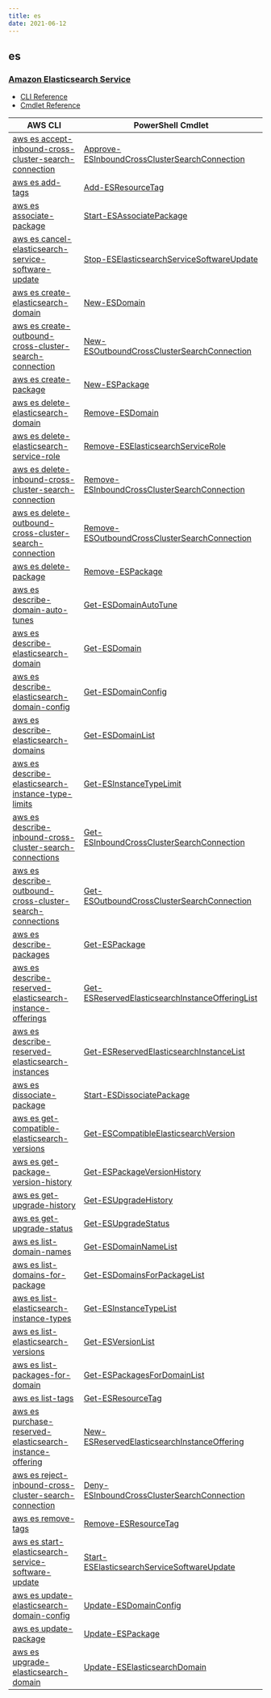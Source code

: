```yaml
---
title: es
date: 2021-06-12
---
```


## es

### [Amazon Elasticsearch Service](https://aws.amazon.com/elasticsearch-service/)

* [CLI Reference](https://docs.aws.amazon.com/cli/latest/reference/es/index.html)
* [Cmdlet Reference](https://docs.aws.amazon.com/powershell/latest/reference/items/Amazon_Elasticsearch_cmdlets.html)

|AWS CLI|PowerShell Cmdlet|
|----|----|
|[aws es accept-inbound-cross-cluster-search-connection](https://docs.aws.amazon.com/cli/latest/reference/es/accept-inbound-cross-cluster-search-connection.html)|[Approve-ESInboundCrossClusterSearchConnection](https://docs.aws.amazon.com/powershell/latest/reference/items/Approve-ESInboundCrossClusterSearchConnection.html)|
|[aws es add-tags](https://docs.aws.amazon.com/cli/latest/reference/es/add-tags.html)|[Add-ESResourceTag](https://docs.aws.amazon.com/powershell/latest/reference/items/Add-ESResourceTag.html)|
|[aws es associate-package](https://docs.aws.amazon.com/cli/latest/reference/es/associate-package.html)|[Start-ESAssociatePackage](https://docs.aws.amazon.com/powershell/latest/reference/items/Start-ESAssociatePackage.html)|
|[aws es cancel-elasticsearch-service-software-update](https://docs.aws.amazon.com/cli/latest/reference/es/cancel-elasticsearch-service-software-update.html)|[Stop-ESElasticsearchServiceSoftwareUpdate](https://docs.aws.amazon.com/powershell/latest/reference/items/Stop-ESElasticsearchServiceSoftwareUpdate.html)|
|[aws es create-elasticsearch-domain](https://docs.aws.amazon.com/cli/latest/reference/es/create-elasticsearch-domain.html)|[New-ESDomain](https://docs.aws.amazon.com/powershell/latest/reference/items/New-ESDomain.html)|
|[aws es create-outbound-cross-cluster-search-connection](https://docs.aws.amazon.com/cli/latest/reference/es/create-outbound-cross-cluster-search-connection.html)|[New-ESOutboundCrossClusterSearchConnection](https://docs.aws.amazon.com/powershell/latest/reference/items/New-ESOutboundCrossClusterSearchConnection.html)|
|[aws es create-package](https://docs.aws.amazon.com/cli/latest/reference/es/create-package.html)|[New-ESPackage](https://docs.aws.amazon.com/powershell/latest/reference/items/New-ESPackage.html)|
|[aws es delete-elasticsearch-domain](https://docs.aws.amazon.com/cli/latest/reference/es/delete-elasticsearch-domain.html)|[Remove-ESDomain](https://docs.aws.amazon.com/powershell/latest/reference/items/Remove-ESDomain.html)|
|[aws es delete-elasticsearch-service-role](https://docs.aws.amazon.com/cli/latest/reference/es/delete-elasticsearch-service-role.html)|[Remove-ESElasticsearchServiceRole](https://docs.aws.amazon.com/powershell/latest/reference/items/Remove-ESElasticsearchServiceRole.html)|
|[aws es delete-inbound-cross-cluster-search-connection](https://docs.aws.amazon.com/cli/latest/reference/es/delete-inbound-cross-cluster-search-connection.html)|[Remove-ESInboundCrossClusterSearchConnection](https://docs.aws.amazon.com/powershell/latest/reference/items/Remove-ESInboundCrossClusterSearchConnection.html)|
|[aws es delete-outbound-cross-cluster-search-connection](https://docs.aws.amazon.com/cli/latest/reference/es/delete-outbound-cross-cluster-search-connection.html)|[Remove-ESOutboundCrossClusterSearchConnection](https://docs.aws.amazon.com/powershell/latest/reference/items/Remove-ESOutboundCrossClusterSearchConnection.html)|
|[aws es delete-package](https://docs.aws.amazon.com/cli/latest/reference/es/delete-package.html)|[Remove-ESPackage](https://docs.aws.amazon.com/powershell/latest/reference/items/Remove-ESPackage.html)|
|[aws es describe-domain-auto-tunes](https://docs.aws.amazon.com/cli/latest/reference/es/describe-domain-auto-tunes.html)|[Get-ESDomainAutoTune](https://docs.aws.amazon.com/powershell/latest/reference/items/Get-ESDomainAutoTune.html)|
|[aws es describe-elasticsearch-domain](https://docs.aws.amazon.com/cli/latest/reference/es/describe-elasticsearch-domain.html)|[Get-ESDomain](https://docs.aws.amazon.com/powershell/latest/reference/items/Get-ESDomain.html)|
|[aws es describe-elasticsearch-domain-config](https://docs.aws.amazon.com/cli/latest/reference/es/describe-elasticsearch-domain-config.html)|[Get-ESDomainConfig](https://docs.aws.amazon.com/powershell/latest/reference/items/Get-ESDomainConfig.html)|
|[aws es describe-elasticsearch-domains](https://docs.aws.amazon.com/cli/latest/reference/es/describe-elasticsearch-domains.html)|[Get-ESDomainList](https://docs.aws.amazon.com/powershell/latest/reference/items/Get-ESDomainList.html)|
|[aws es describe-elasticsearch-instance-type-limits](https://docs.aws.amazon.com/cli/latest/reference/es/describe-elasticsearch-instance-type-limits.html)|[Get-ESInstanceTypeLimit](https://docs.aws.amazon.com/powershell/latest/reference/items/Get-ESInstanceTypeLimit.html)|
|[aws es describe-inbound-cross-cluster-search-connections](https://docs.aws.amazon.com/cli/latest/reference/es/describe-inbound-cross-cluster-search-connections.html)|[Get-ESInboundCrossClusterSearchConnection](https://docs.aws.amazon.com/powershell/latest/reference/items/Get-ESInboundCrossClusterSearchConnection.html)|
|[aws es describe-outbound-cross-cluster-search-connections](https://docs.aws.amazon.com/cli/latest/reference/es/describe-outbound-cross-cluster-search-connections.html)|[Get-ESOutboundCrossClusterSearchConnection](https://docs.aws.amazon.com/powershell/latest/reference/items/Get-ESOutboundCrossClusterSearchConnection.html)|
|[aws es describe-packages](https://docs.aws.amazon.com/cli/latest/reference/es/describe-packages.html)|[Get-ESPackage](https://docs.aws.amazon.com/powershell/latest/reference/items/Get-ESPackage.html)|
|[aws es describe-reserved-elasticsearch-instance-offerings](https://docs.aws.amazon.com/cli/latest/reference/es/describe-reserved-elasticsearch-instance-offerings.html)|[Get-ESReservedElasticsearchInstanceOfferingList](https://docs.aws.amazon.com/powershell/latest/reference/items/Get-ESReservedElasticsearchInstanceOfferingList.html)|
|[aws es describe-reserved-elasticsearch-instances](https://docs.aws.amazon.com/cli/latest/reference/es/describe-reserved-elasticsearch-instances.html)|[Get-ESReservedElasticsearchInstanceList](https://docs.aws.amazon.com/powershell/latest/reference/items/Get-ESReservedElasticsearchInstanceList.html)|
|[aws es dissociate-package](https://docs.aws.amazon.com/cli/latest/reference/es/dissociate-package.html)|[Start-ESDissociatePackage](https://docs.aws.amazon.com/powershell/latest/reference/items/Start-ESDissociatePackage.html)|
|[aws es get-compatible-elasticsearch-versions](https://docs.aws.amazon.com/cli/latest/reference/es/get-compatible-elasticsearch-versions.html)|[Get-ESCompatibleElasticsearchVersion](https://docs.aws.amazon.com/powershell/latest/reference/items/Get-ESCompatibleElasticsearchVersion.html)|
|[aws es get-package-version-history](https://docs.aws.amazon.com/cli/latest/reference/es/get-package-version-history.html)|[Get-ESPackageVersionHistory](https://docs.aws.amazon.com/powershell/latest/reference/items/Get-ESPackageVersionHistory.html)|
|[aws es get-upgrade-history](https://docs.aws.amazon.com/cli/latest/reference/es/get-upgrade-history.html)|[Get-ESUpgradeHistory](https://docs.aws.amazon.com/powershell/latest/reference/items/Get-ESUpgradeHistory.html)|
|[aws es get-upgrade-status](https://docs.aws.amazon.com/cli/latest/reference/es/get-upgrade-status.html)|[Get-ESUpgradeStatus](https://docs.aws.amazon.com/powershell/latest/reference/items/Get-ESUpgradeStatus.html)|
|[aws es list-domain-names](https://docs.aws.amazon.com/cli/latest/reference/es/list-domain-names.html)|[Get-ESDomainNameList](https://docs.aws.amazon.com/powershell/latest/reference/items/Get-ESDomainNameList.html)|
|[aws es list-domains-for-package](https://docs.aws.amazon.com/cli/latest/reference/es/list-domains-for-package.html)|[Get-ESDomainsForPackageList](https://docs.aws.amazon.com/powershell/latest/reference/items/Get-ESDomainsForPackageList.html)|
|[aws es list-elasticsearch-instance-types](https://docs.aws.amazon.com/cli/latest/reference/es/list-elasticsearch-instance-types.html)|[Get-ESInstanceTypeList](https://docs.aws.amazon.com/powershell/latest/reference/items/Get-ESInstanceTypeList.html)|
|[aws es list-elasticsearch-versions](https://docs.aws.amazon.com/cli/latest/reference/es/list-elasticsearch-versions.html)|[Get-ESVersionList](https://docs.aws.amazon.com/powershell/latest/reference/items/Get-ESVersionList.html)|
|[aws es list-packages-for-domain](https://docs.aws.amazon.com/cli/latest/reference/es/list-packages-for-domain.html)|[Get-ESPackagesForDomainList](https://docs.aws.amazon.com/powershell/latest/reference/items/Get-ESPackagesForDomainList.html)|
|[aws es list-tags](https://docs.aws.amazon.com/cli/latest/reference/es/list-tags.html)|[Get-ESResourceTag](https://docs.aws.amazon.com/powershell/latest/reference/items/Get-ESResourceTag.html)|
|[aws es purchase-reserved-elasticsearch-instance-offering](https://docs.aws.amazon.com/cli/latest/reference/es/purchase-reserved-elasticsearch-instance-offering.html)|[New-ESReservedElasticsearchInstanceOffering](https://docs.aws.amazon.com/powershell/latest/reference/items/New-ESReservedElasticsearchInstanceOffering.html)|
|[aws es reject-inbound-cross-cluster-search-connection](https://docs.aws.amazon.com/cli/latest/reference/es/reject-inbound-cross-cluster-search-connection.html)|[Deny-ESInboundCrossClusterSearchConnection](https://docs.aws.amazon.com/powershell/latest/reference/items/Deny-ESInboundCrossClusterSearchConnection.html)|
|[aws es remove-tags](https://docs.aws.amazon.com/cli/latest/reference/es/remove-tags.html)|[Remove-ESResourceTag](https://docs.aws.amazon.com/powershell/latest/reference/items/Remove-ESResourceTag.html)|
|[aws es start-elasticsearch-service-software-update](https://docs.aws.amazon.com/cli/latest/reference/es/start-elasticsearch-service-software-update.html)|[Start-ESElasticsearchServiceSoftwareUpdate](https://docs.aws.amazon.com/powershell/latest/reference/items/Start-ESElasticsearchServiceSoftwareUpdate.html)|
|[aws es update-elasticsearch-domain-config](https://docs.aws.amazon.com/cli/latest/reference/es/update-elasticsearch-domain-config.html)|[Update-ESDomainConfig](https://docs.aws.amazon.com/powershell/latest/reference/items/Update-ESDomainConfig.html)|
|[aws es update-package](https://docs.aws.amazon.com/cli/latest/reference/es/update-package.html)|[Update-ESPackage](https://docs.aws.amazon.com/powershell/latest/reference/items/Update-ESPackage.html)|
|[aws es upgrade-elasticsearch-domain](https://docs.aws.amazon.com/cli/latest/reference/es/upgrade-elasticsearch-domain.html)|[Update-ESElasticsearchDomain](https://docs.aws.amazon.com/powershell/latest/reference/items/Update-ESElasticsearchDomain.html)|

